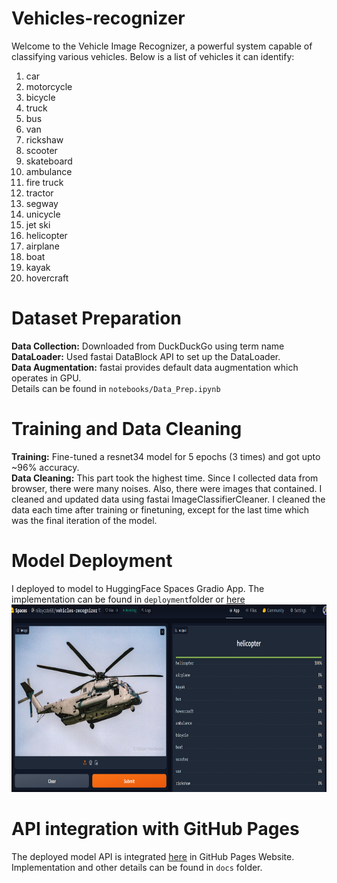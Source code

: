 # Vehicles-recognizer

Welcome to the Vehicle Image Recognizer, a powerful system capable of classifying various vehicles. Below is a list of vehicles it can identify:<br/>

1. car
2. motorcycle
3. bicycle
4. truck
5. bus
6. van
7. rickshaw
8. scooter
9. skateboard
10. ambulance
11. fire truck
12. tractor
13. segway
14. unicycle
15. jet ski
16. helicopter
17. airplane
18. boat
19. kayak
20. hovercraft

# Dataset Preparation
**Data Collection:** Downloaded from DuckDuckGo using term name <br/>
**DataLoader:** Used fastai DataBlock API to set up the DataLoader.<br/>
**Data Augmentation:** fastai provides default data augmentation which operates in GPU.<br/>
Details can be found in `notebooks/Data_Prep.ipynb`

# Training and Data Cleaning

**Training:** Fine-tuned a resnet34 model for 5 epochs (3 times) and got upto ~96% accuracy.<br/>
**Data Cleaning:** This part took the highest time. Since I collected data from browser, there were many noises. Also, there were images that contained. I cleaned and updated data using fastai ImageClassifierCleaner. I cleaned the data each time after training or finetuning, except for the last time which was the final iteration of the model.<br/> 

# Model Deployment
I deployed to model to HuggingFace Spaces Gradio App. The implementation can be found in `deployment`folder or [here](https://huggingface.co/spaces/niloycste68/Vehicles-recognizer) <br/>
<img src = "deployment/hugging_face.png" width="800" height="300">

# API integration with GitHub Pages
The deployed model API is integrated [here](https://niloycste.github.io/Vehicles-Image-Recognizer/) in GitHub Pages Website. Implementation and other details can be found in `docs` folder.
